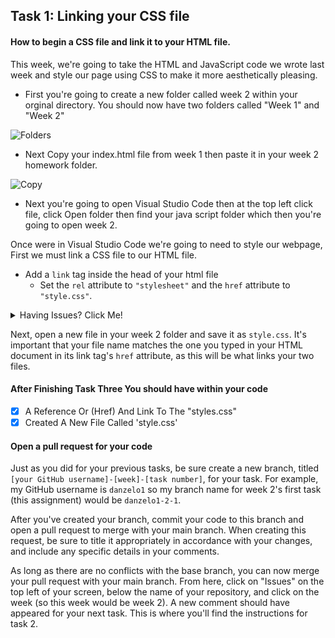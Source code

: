 ## Task 1: Linking your CSS file

#### How to begin a CSS file and link it to your HTML file.

This week, we're going to take the HTML and JavaScript code we wrote last week and style our page using CSS to make it more aesthetically pleasing.  

- First you're going to create a new folder called week 2 within your orginal directory. You should now have two folders called "Week 1" and "Week 2"

![Folders](https://i.gyazo.com/65456175a2f8c6c419a9ed354439c77f.png)

- Next Copy your index.html file from week 1 then paste it in your week 2 homework folder.

![Copy](https://i.gyazo.com/b2fa8ced536088a0ce51ffb0a9fc6409.gif)

- Next you're going to open Visual Studio Code then at the top left click file, click Open folder then find your java script folder which then you're going to open week 2.

Once were in Visual Studio Code we're going to need to style our webpage, First we must link a CSS file to our HTML file.  

- Add a `link` tag inside the head of your html file
  - Set the `rel` attribute to `"stylesheet"` and the `href` attribute to `"style.css"`.
 <details><summary>Having Issues? Click Me!</summary>
<p>

```html
<link rel="stylesheet" href="styles.css"
```

</p>
</details>

Next, open a new file in your week 2 folder and save it as `style.css`. It's important that your file name matches the one you typed in your HTML document in its link tag's `href` attribute, as this will be what links your two files.

#### After Finishing Task Three You should have within your code
- [x] A Reference Or (Href) And Link To The "styles.css"
- [x] Created A New File Called 'style.css'

#### Open a pull request for your code

Just as you did for your previous tasks, be sure create a new branch, titled `[your GitHub username]-[week]-[task number]`, for your task.  For example, my GitHub username is `danzelo1` so my branch name for week 2's first task (this assignment) would be `danzelo1-2-1`.

After you've created your branch, commit your code to this branch and open a pull request to merge with your main branch.  When creating this request, be sure to title it appropriately in accordance with your changes, and include any specific details in your comments.

As long as there are no conflicts with the base branch, you can now merge your pull request with your main branch. From here, click on "Issues" on the top left of your screen, below the name of your repository, and click on the week (so this week would be week 2). A new comment should have appeared for your next task. This is where you'll find the instructions for task 2.


